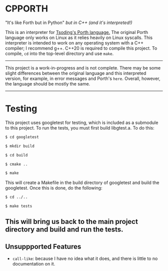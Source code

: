 CPPORTH
===

"It's like Forth but in Python" *but in C++ \(and it's interpreted!\)*

This is an interpreter for [Tsoding's Porth language.](https://gitlab.com/tsoding/porth) The original Porth language only works on Linux as it relies heavily on Linux syscalls. This interpreter is intended to work on any operating system with a C++ compiler; I recommend g++. C++20 is required to compile this project.
To compile, `cd` into the top-level directory and use `make`.

---
This project is a work-in-progress and is not complete. There may be some slight differences between the original language and this interpreted version, for example,
in error messages and Porth's `here`. Overall, however, the language should be mostly the same.

---
Testing
==

This project uses googletest for testing, which is included as a submodule to this project.
To run the tests, you must first build libgtest.a. To do this:

```bash
$ cd googletest

$ mkdir build

$ cd build

$ cmake ..

$ make
```

This will create a Makefile in the build directory of googletest and build the googletest.
Once this is done, do the following:

```bash
$ cd ../..

$ make tests
```

This will bring us back to the main project directory and build and run the tests.
---
## Unsuppported Features

* `call-like`: because I have no idea what it does, and there is little to no documentation on it.

